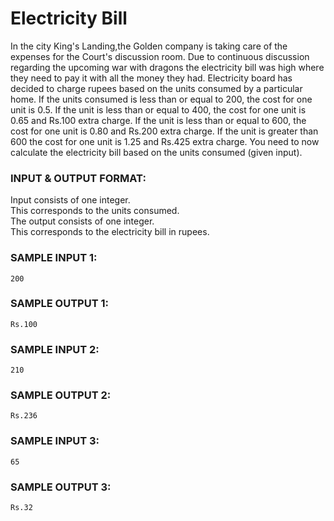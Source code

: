 # Electricity Bill

In the city King's Landing,the Golden company is taking care of the expenses for the Court's discussion room. Due to continuous discussion regarding the upcoming war with dragons the electricity bill was high where they need to pay it with all the money they had. Electricity board has decided to charge rupees based on the units consumed by a particular home. If the units consumed is less than or equal to 200, the cost for one unit is 0.5. If the unit is less than or equal to 400, the cost for one unit is 0.65 and Rs.100 extra charge. If the unit is less than or equal to 600, the cost for one unit is 0.80 and Rs.200 extra charge. If the unit is greater than 600 the cost for one unit is 1.25 and Rs.425 extra charge. You need to now calculate the electricity bill based on the units consumed (given input).

### INPUT & OUTPUT FORMAT:

Input consists of one integer. <br>
This corresponds to the units consumed. <br>
The output consists of one integer. <br>
This corresponds to the electricity bill in rupees.

### SAMPLE INPUT 1:

```
200
```

### SAMPLE OUTPUT 1:

```
Rs.100
```

### SAMPLE INPUT 2:

```
210
```

### SAMPLE OUTPUT 2:

```
Rs.236
```

### SAMPLE INPUT 3:

```
65
```

### SAMPLE OUTPUT 3:

```
Rs.32
```
